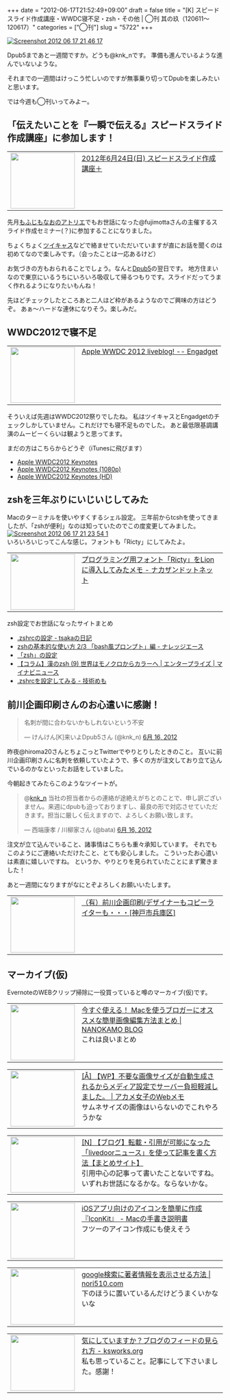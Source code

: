 +++
date = "2012-06-17T21:52:49+09:00"
draft = false
title = "[K] スピードスライド作成講座・WWDC寝不足・zsh・その他 | ◯刊 其の玖（120611〜120617）"
categories = ["◯刊"]
slug = "5722"
+++

<div class="center"><a href="http://knk-n.com/wp-content/uploads/2012/06/screenshot-2012-06-17-21.46.17.jpg"><img src="http://knk-n.com/wp-content/uploads/2012/06/screenshot-2012-06-17-21.46.17.jpg" alt="Screenshot 2012 06 17 21 46 17" title="screenshot-2012-06-17-21.46.17.jpg" border="0" width="" height="" /></a></div>

Dpub5まであと一週間ですか。どうも@knk_nです。
準備も進んでいるような進んでいないような。

それまでの一週間はけっこう忙しいのですが無事乗り切ってDpubを楽しみたいと思います。

では今週も◯刊いってみよー。<!--more--><h2>「伝えたいことを『一瞬で伝える』スピードスライド作成講座」に参加します！</h2>
<table width="100%"><td valign="top" width="150"><a href="https://dl.dropbox.com/u/797388/spdsldtokyo120624/index.html" target="_blank"><img border="0" src="http://capture.heartrails.com/150x130/shadow?https://dl.dropbox.com/u/797388/spdsldtokyo120624/index.html" alt="" width="150" height="130" /></a></td><td valign="top"><a  href="https://dl.dropbox.com/u/797388/spdsldtokyo120624/index.html" target="_blank">2012年6月24日(日) スピードスライド作成講座＋</a><script type="text/javascript">var url = "https://dl.dropbox.com/u/797388/spdsldtokyo120624/index.html";</script><script src="http://api.b.st-hatena.com/entry.count?url=https://dl.dropbox.com/u/797388/spdsldtokyo120624/index.html&callback=hatebTxt"></script>
</td></table>
先月<a href="http://knk-n.com/2012/05/07/new_likeness_drawn_by_fujimonaos_atelier/" target="_blank">もふじもなおのアトリエ</a>でもお世話になった@fujimottaさんの主催するスライド作成セミナー(？)に参加することになりました。

ちょくちょく<a href="http://twitcasting.tv/mot_tv" target="_blank">ツイキャス</a>などで絡ませていただいていますが直にお話を聞くのは初めてなので楽しみです。（会ったことは一応あるけど）

お気づきの方もおられることでしょう。なんと<a href="http://knk-n.com/2012/05/31/dpub5-preparation/" target="_blank">Dpub5</a>の翌日です。
地方住まいなので東京にいるうちにいろいろ吸収して帰るつもりです。スライドだってうまく作れるようになりたいもんね！

先ほどチェックしたところあと二人ほど枠があるようなのでご興味の方はどうぞ。
あぁ〜ハードな連休になりそう。楽しみだ。

<h2>WWDC2012で寝不足</h2>
<table width="100%"><td valign="top" width="150"><a href="http://www.engadget.com/2012/06/11/apple-wwdc-2012-liveblog/" target="_blank"><img border="0" src="http://capture.heartrails.com/150x130/shadow?http://www.engadget.com/2012/06/11/apple-wwdc-2012-liveblog/" alt="" width="150" height="130" /></a></td><td valign="top"><a  href="http://www.engadget.com/2012/06/11/apple-wwdc-2012-liveblog/" target="_blank">Apple WWDC 2012 liveblog! -- Engadget</a><script type="text/javascript">var url = "http://www.engadget.com/2012/06/11/apple-wwdc-2012-liveblog/";</script><script src="http://api.b.st-hatena.com/entry.count?url=http://www.engadget.com/2012/06/11/apple-wwdc-2012-liveblog/&callback=hatebTxt"></script>
</td></table>

そういえば先週はWWDC2012祭りでしたね。
私はツイキャスとEngadgetのチェックしかしていません。これだけでも寝不足ものでした。
あと最低限基調講演のムービーくらいは観ようと思ってます。

まだの方はこちらからどうぞ（iTunesに飛びます）
<ul>
<li><a href="http://click.linksynergy.com/fs-bin/stat?id=48HB7K3zmMg&offerid=94348&type=3&subid=0&tmpid=2192&RD_PARM1=http%253A%252F%252Fitunes.apple.com%252Fjp%252Fpodcast%252Fapple-keynotes%252Fid275834665%253Fmt%253D2%2526uo%253D4%2526partnerId%253D30" target="_blank">Apple WWDC2012 Keynotes</a></li>
<li><a href="http://click.linksynergy.com/fs-bin/stat?id=48HB7K3zmMg&offerid=94348&type=3&subid=0&tmpid=2192&RD_PARM1=http%253A%252F%252Fitunes.apple.com%252Fjp%252Fpodcast%252Fapple-keynotes-1080p%252Fid509310064%253Fmt%253D2%2526uo%253D4%2526partnerId%253D30" target="_blank">Apple WWDC2012 Keynotes (1080p)</a></li>
<li><a href="http://click.linksynergy.com/fs-bin/stat?id=48HB7K3zmMg&offerid=94348&type=3&subid=0&tmpid=2192&RD_PARM1=http%253A%252F%252Fitunes.apple.com%252Fjp%252Fpodcast%252Fapple-keynotes-hd%252Fid470664050%253Fmt%253D2%2526uo%253D4%2526partnerId%253D30" target="_blank">Apple WWDC2012 Keynotes (HD)</a></li>
</ul>

<h2>zshを三年ぶりにいじいじしてみた</h2>
Macのターミナルを使いやすくするシェル設定。
三年前からtcshを使ってきましたが、「zshが便利」なのは知っていたのでこの度変更してみました。

<div class="center"><a href="http://knk-n.com/wp-content/uploads/2012/06/screenshot-2012-06-17-21.23.54-1.jpg"><img src="http://knk-n.com/wp-content/uploads/2012/06/screenshot-2012-06-17-21.23.54-1.jpg" alt="Screenshot 2012 06 17 21 23 54 1" title="screenshot 2012-06-17 21.23.54-1.jpg" border="0" width="" height="" /></a></div>
いろいろいじってこんな感じ。フォントも「Ricty」にしてみたよ。

<table width="100%"><td valign="top" width="150"><a href="http://blog.nkzn.net/entry/2012/06/01/234855" target="_blank"><img border="0" src="http://capture.heartrails.com/150x130/shadow?http://blog.nkzn.net/entry/2012/06/01/234855" alt="" width="150" height="130" /></a></td><td valign="top"><a  href="http://blog.nkzn.net/entry/2012/06/01/234855" target="_blank">プログラミング用フォント「Ricty」をLionに導入してみたメモ - ナカザンドットネット</a><script type="text/javascript">var url = "http://blog.nkzn.net/entry/2012/06/01/234855";</script><script src="http://api.b.st-hatena.com/entry.count?url=http://blog.nkzn.net/entry/2012/06/01/234855&callback=hatebTxt"></script>
</td></table>

zsh設定でお世話になったサイトまとめ
<ul>
<li><a  href="http://d.hatena.ne.jp/tsaka/20060819/1162739565" target="_blank">.zshrcの設定 - tsakaの日記</a><script type="text/javascript">var url = "http://d.hatena.ne.jp/tsaka/20060819/1162739565";</script><script src="http://api.b.st-hatena.com/entry.count?url=http://d.hatena.ne.jp/tsaka/20060819/1162739565&callback=hatebTxt"></script></li>
<li><a  href="http://blog.blueblack.net/item_207" target="_blank">zshの基本的な使い方 2/3 「bash風プロンプト」編 - ナレッジエース</a><script type="text/javascript">var url = "http://blog.blueblack.net/item_207";</script><script src="http://api.b.st-hatena.com/entry.count?url=http://blog.blueblack.net/item_207&callback=hatebTxt"></script></li>
<li><a  href="http://headoffice.matsue-torisen.co.jp/~naruse/Estab/Tips/zsh.html" target="_blank">「zsh」の設定</a><script type="text/javascript">var url = "http://headoffice.matsue-torisen.co.jp/~naruse/Estab/Tips/zsh.html";</script><script src="http://api.b.st-hatena.com/entry.count?url=http://headoffice.matsue-torisen.co.jp/~naruse/Estab/Tips/zsh.html&callback=hatebTxt"></script></li>
<li><a  href="http://news.mynavi.jp/column/zsh/009/index.html" target="_blank">【コラム】漢のzsh (9) 世界はモノクロからカラーへ | エンタープライズ | マイナビニュース</a><script type="text/javascript">var url = "http://news.mynavi.jp/column/zsh/009/index.html";</script><script src="http://api.b.st-hatena.com/entry.count?url=http://news.mynavi.jp/column/zsh/009/index.html&callback=hatebTxt"></script></li>
<li><a  href="http://d.hatena.ne.jp/oovu70/20120405/p1" target="_blank">.zshrcを設定してみる - 技術めも</a><script type="text/javascript">var url = "http://d.hatena.ne.jp/oovu70/20120405/p1";</script><script src="http://api.b.st-hatena.com/entry.count?url=http://d.hatena.ne.jp/oovu70/20120405/p1&callback=hatebTxt"></script></li>
</ul>


<h2>前川企画印刷さんのお心遣いに感謝！</h2>
<blockquote class="twitter-tweet" lang="ja"><p>名刺が間に合わないかもしれないという不安</p>&mdash; けんけん[K]来いよDpub5さん (@knk_n) <a href="https://twitter.com/knk_n/status/213960988372897793" data-datetime="2012-06-16T11:47:29+00:00">6月 16, 2012</a></blockquote>
昨夜@hiroma20さんとちょこっとTwitterでやりとりしたときのこと。
互いに前川企画印刷さんに名刺を依頼していたようで、多くの方が注文しており立て込んでいるのかなといったお話をしていました。

今朝起きてみたらこのようなツイートが。
<blockquote class="twitter-tweet" data-in-reply-to="213965536353193984" lang="ja"><p>@<a href="https://twitter.com/knk_n">knk_n</a> 当社の担当者からの連絡が途絶えがちとのことで、申し訳ございません。来週にdpubも迫っておりますし、最良の形で対応させていただきます。担当に厳しく伝えますので、よろしくお願い致します。</p>&mdash; 西端康孝 / 川柳家さん (@bata) <a href="https://twitter.com/bata/status/213993917371252736" data-datetime="2012-06-16T13:58:20+00:00">6月 16, 2012</a></blockquote>
注文が立て込んでいること、諸事情はこちらも重々承知しています。
それでもこのようにご連絡いただけたこと、とても安心しました。
こういったお心遣いは素直に嬉しいですね。
というか、やりとりを見られていたことにまず驚きました！

あと一週間になりますがなにとぞよろしくお願いいたします。
<table width="100%"><td valign="top" width="150"><a href="http://www.kobe-maekawa.co.jp/" target="_blank"><img border="0" src="http://capture.heartrails.com/150x130/shadow?http://www.kobe-maekawa.co.jp/" alt="" width="150" height="130" /></a></td><td valign="top"><a  href="http://www.kobe-maekawa.co.jp/" target="_blank">（有）前川企画印刷/デザイナーもコピーライターも・・・[神戸市兵庫区]</a><script type="text/javascript">var url = "http://www.kobe-maekawa.co.jp/";</script><script src="http://api.b.st-hatena.com/entry.count?url=http://www.kobe-maekawa.co.jp/&callback=hatebTxt"></script>
</td></table>

<h2>マーカイブ(仮)</h2>
EvernoteのWEBクリップ掃除に一役買っていると噂のマーカイブ(仮)です。
<table width="100%"><td valign="top" width="150"><a href="http://nanokamo.com/articles/blog/mac-blog-image.html" target="_blank"><img border="0" src="http://capture.heartrails.com/150x130/shadow?http://nanokamo.com/articles/blog/mac-blog-image.html" alt="" width="150" height="130" /></a></td><td valign="top"><a  href="http://nanokamo.com/articles/blog/mac-blog-image.html" target="_blank">今すぐ使える！ Macを使うブロガーにオススメな簡単画像編集方法まとめ | NANOKAMO BLOG</a><script type="text/javascript">var url = "http://nanokamo.com/articles/blog/mac-blog-image.html";</script><script src="http://api.b.st-hatena.com/entry.count?url=http://nanokamo.com/articles/blog/mac-blog-image.html&callback=hatebTxt"></script><br />これは良いまとめ
</td></table>
<table width="100%"><td valign="top" width="150"><a href="http://webmemo.biz/wp/img-weight" target="_blank"><img border="0" src="http://capture.heartrails.com/150x130/shadow?http://webmemo.biz/wp/img-weight" alt="" width="150" height="130" /></a></td><td valign="top"><a  href="http://webmemo.biz/wp/img-weight" target="_blank">[Å] 【WP】不要な画像サイズが自動生成されるからメディア設定でサーバー負担軽減しました。 | アカメ女子のWebメモ</a><script type="text/javascript">var url = "http://webmemo.biz/wp/img-weight";</script><script src="http://api.b.st-hatena.com/entry.count?url=http://webmemo.biz/wp/img-weight&callback=hatebTxt"></script><br />サムネサイズの画像はいらないのでこれやろうかな
</td></table>
<table width="100%"><td valign="top" width="150"><a href="http://netafull.net/blog/040632.html" target="_blank"><img border="0" src="http://capture.heartrails.com/150x130/shadow?http://netafull.net/blog/040632.html" alt="" width="150" height="130" /></a></td><td valign="top"><a  href="http://netafull.net/blog/040632.html" target="_blank">[N] 【ブログ】転載・引用が可能になった「livedoorニュース」を使って記事を書く方法【まとめサイト】</a><script type="text/javascript">var url = "http://netafull.net/blog/040632.html";</script><script src="http://api.b.st-hatena.com/entry.count?url=http://netafull.net/blog/040632.html&callback=hatebTxt"></script><br />引用中心の記事って書いたことないですね。いずれお世話になるかな。ならないかな。
</td></table>
<table width="100%"><td valign="top" width="150"><a href="http://veadardiary.blog29.fc2.com/blog-entry-3945.html" target="_blank"><img border="0" src="http://capture.heartrails.com/150x130/shadow?http://veadardiary.blog29.fc2.com/blog-entry-3945.html" alt="" width="150" height="130" /></a></td><td valign="top"><a  href="http://veadardiary.blog29.fc2.com/blog-entry-3945.html" target="_blank">iOSアプリ向けのアイコンを簡単に作成『IconKit』 - Macの手書き説明書</a><script type="text/javascript">var url = "http://veadardiary.blog29.fc2.com/blog-entry-3945.html";</script><script src="http://api.b.st-hatena.com/entry.count?url=http://veadardiary.blog29.fc2.com/blog-entry-3945.html&callback=hatebTxt"></script><br />フツーのアイコン作成にも使えそう
</td></table>
<table width="100%"><td valign="top" width="150"><a href="http://nori510.com/archives/11008" target="_blank"><img border="0" src="http://capture.heartrails.com/150x130/shadow?http://nori510.com/archives/11008" alt="" width="150" height="130" /></a></td><td valign="top"><a  href="http://nori510.com/archives/11008" target="_blank">google検索に著者情報を表示させる方法 | nori510.com</a><script type="text/javascript">var url = "http://nori510.com/archives/11008";</script><script src="http://api.b.st-hatena.com/entry.count?url=http://nori510.com/archives/11008&callback=hatebTxt"></script><br />下のほうに置いているんだけどうまくいかないな
</td></table>
<table width="100%"><td valign="top" width="150"><a href="http://www.ksworks.org/2012/06/to-read-blog-feed.html" target="_blank"><img border="0" src="http://capture.heartrails.com/150x130/shadow?http://www.ksworks.org/2012/06/to-read-blog-feed.html" alt="" width="150" height="130" /></a></td><td valign="top"><a  href="http://www.ksworks.org/2012/06/to-read-blog-feed.html" target="_blank">気にしていますか？ブログのフィードの見られ方 - ksworks.org</a><script type="text/javascript">var url = "http://www.ksworks.org/2012/06/to-read-blog-feed.html";</script><script src="http://api.b.st-hatena.com/entry.count?url=http://www.ksworks.org/2012/06/to-read-blog-feed.html&callback=hatebTxt"></script><br />私も思っていること。記事にして下さいました。感謝！
</td></table>
